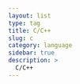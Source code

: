 ```yaml
---
layout: list
type: tag
title: C/C++
slug: c
category: language
sidebar: true
description: >
  C/C++
---
```

